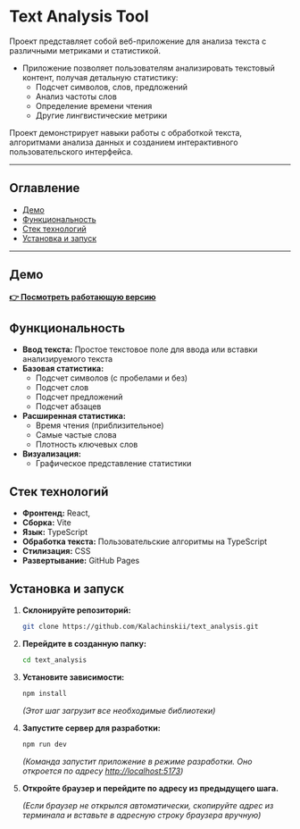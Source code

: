# Text Analysis Tool

Проект представляет собой веб-приложение для анализа текста с различными метриками и статистикой.

- Приложение позволяет пользователям анализировать текстовый контент, получая детальную статистику:
  - Подсчет символов, слов, предложений
  - Анализ частоты слов
  - Определение времени чтения
  - Другие лингвистические метрики

Проект демонстрирует навыки работы с обработкой текста, алгоритмами анализа данных и созданием интерактивного пользовательского интерфейса.

---

## Оглавление

- [Демо](#демо)
- [Функциональность](#функциональность)
- [Стек технологий](#стек-технологий)
- [Установка и запуск](#установка-и-запуск)

---

## Демо

**[👉 Посмотреть работающую версию](https://kalachinskii.github.io/text_analysis/)**

## Функциональность

- **Ввод текста:** Простое текстовое поле для ввода или вставки анализируемого текста
- **Базовая статистика:**
  - Подсчет символов (с пробелами и без)
  - Подсчет слов
  - Подсчет предложений
  - Подсчет абзацев
- **Расширенная статистика:**
  - Время чтения (приблизительное)
  - Самые частые слова
  - Плотность ключевых слов
- **Визуализация:**
  - Графическое представление статистики

## Стек технологий

- **Фронтенд:** React,
- **Сборка:** Vite
- **Язык:** TypeScript
- **Обработка текста:** Пользовательские алгоритмы на TypeScript
- **Стилизация:** CSS
- **Развертывание:** GitHub Pages

## Установка и запуск

1.  **Склонируйте репозиторий:**

    ```bash
    git clone https://github.com/Kalachinskii/text_analysis.git
    ```

2.  **Перейдите в созданную папку:**

    ```bash
    cd text_analysis
    ```

3.  **Установите зависимости:**

    ```bash
    npm install
    ```

    _(Этот шаг загрузит все необходимые библиотеки)_

4.  **Запустите сервер для разработки:**

    ```bash
    npm run dev
    ```

    _(Команда запустит приложение в режиме разработки. Оно откроется по адресу [http://localhost:5173](http://localhost:5173))_

5.  **Откройте браузер и перейдите по адресу из предыдущего шага.**

    _(Если браузер не открылся автоматически, скопируйте адрес из терминала и вставьте в адресную строку браузера вручную)_
